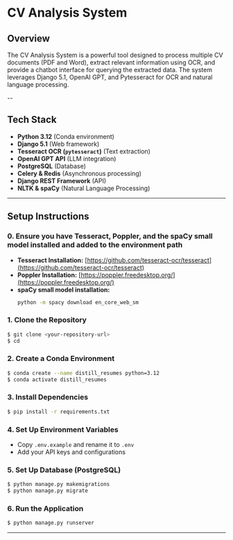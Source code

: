 # CV Analysis System

## Overview
The CV Analysis System is a powerful tool designed to process multiple CV documents (PDF and Word), extract relevant information using OCR, and provide a chatbot interface for querying the extracted data. The system leverages Django 5.1, OpenAI GPT, and Pytesseract for OCR and natural language processing.

--

## Tech Stack
- **Python 3.12** (Conda environment)
- **Django 5.1** (Web framework)
- **Tesseract OCR (`pytesseract`)** (Text extraction)
- **OpenAI GPT API** (LLM integration)
- **PostgreSQL** (Database)
- **Celery & Redis** (Asynchronous processing)
- **Django REST Framework** (API)
- **NLTK & spaCy** (Natural Language Processing)

---

## Setup Instructions


### 0. Ensure you have Tesseract, Poppler, and the spaCy small model installed and added to the environment path
- **Tesseract Installation:** [https://github.com/tesseract-ocr/tesseract](https://github.com/tesseract-ocr/tesseract)
- **Poppler Installation:** [https://poppler.freedesktop.org/](https://poppler.freedesktop.org/)
- **spaCy small model installation:**
  ```sh
  python -m spacy download en_core_web_sm
  ```


### 1. Clone the Repository
```sh
$ git clone <your-repository-url>
$ cd 
```

### 2. Create a Conda Environment
```sh
$ conda create --name distill_resumes python=3.12
$ conda activate distill_resumes
```

### 3. Install Dependencies
```sh
$ pip install -r requirements.txt
```

### 4. Set Up Environment Variables
- Copy `.env.example` and rename it to `.env`
- Add your API keys and configurations

### 5. Set Up Database (PostgreSQL)
```sh
$ python manage.py makemigrations
$ python manage.py migrate
```

### 6. Run the Application
```sh
$ python manage.py runserver
```

---


